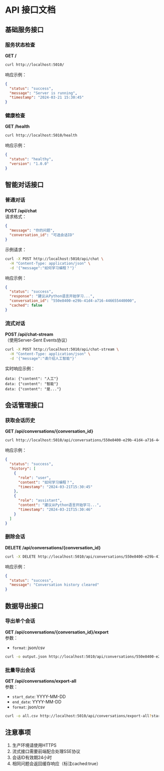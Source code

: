 # API 接口文档

## 基础服务接口

### 服务状态检查
**GET /**  
```bash
curl http://localhost:5010/
```
响应示例：
```json
{
  "status": "success",
  "message": "Server is running",
  "timestamp": "2024-03-21 15:30:45"
}
```

### 健康检查
**GET /health**  
```bash
curl http://localhost:5010/health
```
响应示例：
```json
{
  "status": "healthy",
  "version": "1.0.0"
}
```

## 智能对话接口

### 普通对话
**POST /api/chat**  
请求格式：
```json
{
  "message": "你的问题",
  "conversation_id": "可选会话ID"
}
```
示例请求：
```bash
curl -X POST http://localhost:5010/api/chat \
  -H "Content-Type: application/json" \
  -d '{"message":"如何学习编程？"}'
```
响应示例：
```json
{
  "status": "success",
  "response": "建议从Python语言开始学习...",
  "conversation_id": "550e8400-e29b-41d4-a716-446655440000",
  "cached": false
}
```

### 流式对话
**POST /api/chat-stream**  
（使用Server-Sent Events协议）
```bash
curl -X POST http://localhost:5010/api/chat-stream \
  -H "Content-Type: application/json" \
  -d '{"message":"请介绍人工智能"}'
```
实时响应示例：
```
data: {"content": "人工"}
data: {"content": "智能"}
data: {"content": "是..."}
```

## 会话管理接口

### 获取会话历史
**GET /api/conversations/{conversation_id}**  
```bash
curl http://localhost:5010/api/conversations/550e8400-e29b-41d4-a716-446655440000
```
响应示例：
```json
{
  "status": "success",
  "history": [
    {
      "role": "user",
      "content": "如何学习编程？",
      "timestamp": "2024-03-21T15:30:45"
    },
    {
      "role": "assistant", 
      "content": "建议从Python语言开始学习...",
      "timestamp": "2024-03-21T15:30:46"
    }
  ]
}
```

### 删除会话
**DELETE /api/conversations/{conversation_id}**  
```bash
curl -X DELETE http://localhost:5010/api/conversations/550e8400-e29b-41d4-a716-446655440000
```
响应示例：
```json
{
  "status": "success",
  "message": "Conversation history cleared"
}
```

## 数据导出接口

### 导出单个会话
**GET /api/conversations/{conversation_id}/export**  
参数：
- `format`: json/csv

```bash
curl -o output.json http://localhost:5010/api/conversations/550e8400-e29b-41d4-a716-446655440000/export?format=json
```

### 批量导出会话
**GET /api/conversations/export-all**  
参数：
- `start_date`: YYYY-MM-DD
- `end_date`: YYYY-MM-DD 
- `format`: json/csv

```bash
curl -o all.csv http://localhost:5010/api/conversations/export-all?start_date=2024-03-01&end_date=2024-03-21&format=csv
```

## 注意事项
1. 生产环境请使用HTTPS
2. 流式接口需要前端配合处理SSE协议
3. 会话ID有效期24小时
4. 相同问题会返回缓存响应（标注cached:true） 